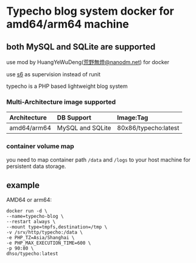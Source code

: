 #  Typecho blog system docker for amd64/arm64 machine

## both MySQL and SQLite are supported

use mod by HuangYeWuDeng(荒野無燈@nanodm.net) for docker

use [s6](https://skarnet.org/software/s6/why.html) as supervision instead of runit

typecho is a PHP based lightweight blog system


### Multi-Architecture image supported

| Architecture | DB Support | Image:Tag                         |
|:-------------|:--------------|:----------------------------------|
| amd64/arm64        | MySQL and SQLite            | 80x86/typecho:latest         |

### container volume map

you need to map container path `/data` and `/logs` to your host machine for persistent data storage.

## example

AMD64 or  arm64:
```shell
docker run -d \
--name=typecho-blog \
--restart always \
--mount type=tmpfs,destination=/tmp \
-v /srv/http/typecho:/data \
-e PHP_TZ=Asia/Shanghai \
-e PHP_MAX_EXECUTION_TIME=600 \
-p 90:80 \
dhso/typecho:latest
```
